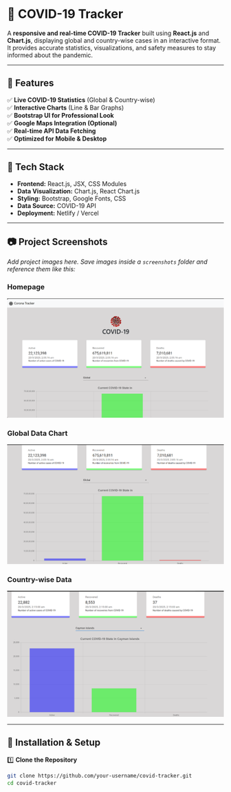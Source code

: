 # 🦠 COVID-19 Tracker

A **responsive and real-time COVID-19 Tracker** built using **React.js** and **Chart.js**, displaying global and country-wise cases in an interactive format. It provides accurate statistics, visualizations, and safety measures to stay informed about the pandemic.

---

## 📌 Features

✅ **Live COVID-19 Statistics** (Global & Country-wise)  
✅ **Interactive Charts** (Line & Bar Graphs)  
✅ **Bootstrap UI for Professional Look**  
✅ **Google Maps Integration (Optional)**  
✅ **Real-time API Data Fetching**  
✅ **Optimized for Mobile & Desktop**  

---

## 🚀 Tech Stack

- **Frontend:** React.js, JSX, CSS Modules  
- **Data Visualization:** Chart.js, React Chart.js  
- **Styling:** Bootstrap, Google Fonts, CSS  
- **Data Source:** COVID-19 API  
- **Deployment:** Netlify / Vercel  

---

## 📷 Project Screenshots  

_Add project images here. Save images inside a `screenshots` folder and reference them like this:_

### **Homepage**  
![Homepage](screenshots/s1.png)

### **Global Data Chart**  
![Global Chart](screenshots/s2.png)

### **Country-wise Data**  
![Country Data](screenshots/s3.png)

---

## 🔧 Installation & Setup  

1️⃣ **Clone the Repository**  
```sh
git clone https://github.com/your-username/covid-tracker.git
cd covid-tracker

